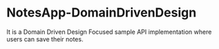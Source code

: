 # NotesApp-DomainDrivenDesign
It is a Domain Driven Design Focused sample API implementation where users can save their notes.
